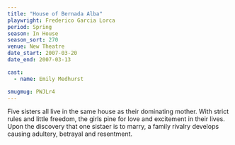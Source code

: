 ```yaml
---
title: "House of Bernada Alba"
playwright: Frederico Garcia Lorca
period: Spring
season: In House
season_sort: 270
venue: New Theatre
date_start: 2007-03-20
date_end: 2007-03-13

cast:
  - name: Emily Medhurst

smugmug: PWJLr4
---
```


Five sisters all live in the same house as their dominating mother. With strict rules and little freedom, the girls pine for love and excitement in their lives. Upon the discovery that one sistaer is to marry, a family rivalry develops causing adultery, betrayal and resentment.
